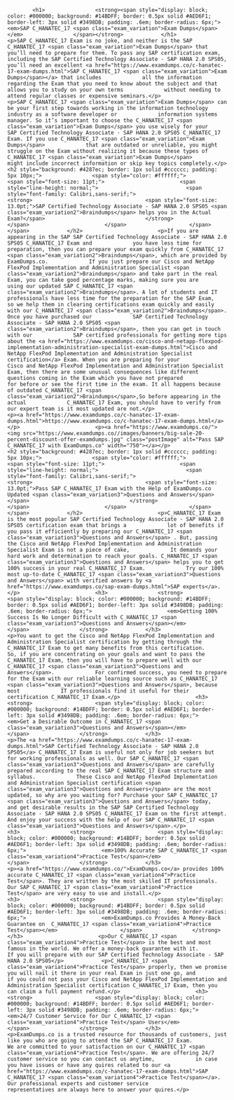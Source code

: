             <h1>                <strong><span style="display: block; color: #000000; background: #14BDFF; border: 0.5px solid #AED6F1; border-left: 3px solid #3498DB; padding: .6em; border-radius: 6px;">                     <em>SAP C_HANATEC_17 <span class="exam_variation">Exam Dumps</span> </em>                </span></strong>            </h1>                        <p>SAP C_HANATEC_17 Exam is no joke, and neither is the SAP C_HANATEC_17 <span class="exam_variation">Exam Dumps</span> that you’ll need to prepare for them. To pass any SAP certification exam,             including the SAP Certified Technology Associate - SAP HANA 2.0 SPS05, you’ll need an excellent <a href="https://www.examdumps.co/c-hanatec-17-exam-dumps.html">SAP C_HANATEC_17 <span class="exam_variation">Exam Dumps</span></a> that includes             all the information regarding the Exam that you need to know about the subject and that allows you to study on your own terms             without needing to attend regular classes or expensive seminars.</p>                        <p>SAP C_HANATEC_17 <span class="exam_variation">Exam Dumps</span> can be your first step towards working in the information technology industry as a software developer or             information systems manager. So it’s important to choose the C_HANATEC_17 <span class="exam_variation">Exam Dumps</span> you use wisely for your             SAP Certified Technology Associate - SAP HANA 2.0 SPS05 C_HANATEC_17 Exam. If you use C_HANATEC_17 <span class="exam_variation">Exam Dumps</span>             that are outdated or unreliable, you might struggle on the Exam without realizing it because these types of C_HANATEC_17 <span class="exam_variation">Exam Dumps</span>             might include incorrect information or skip key topics completely.</p>                        <h2 style="background: #4287ec; border: 1px solid #cccccc; padding: 5px 10px;">                <span style="color: #ffffff;">                    <span style="font-size: 11pt;">                        <span style="line-height: normal;">                            <span style="font-family: Calibri,sans-serif;">                                <strong>                                    <span style="font-size: 13.0pt;">SAP Certified Technology Associate - SAP HANA 2.0 SPS05 <span class="exam_variation2">Braindumps</span> helps you in the Actual Exam?</span>                                </strong>                            </span>                        </span>                    </span>                </span>            </h2>                        <p>If you are appearing in the SAP SAP Certified Technology Associate - SAP HANA 2.0 SPS05 C_HANATEC_17 Exam and             you have less time for preparation, then you can prepare your exam quickly from C_HANATEC_17 <span class="exam_variation2">Braindumps</span>, which are provided by ExamDumps.co.             If you just prepare our Cisco and NetApp FlexPod Implementation and Administration Specialist <span class="exam_variation2">Braindumps</span> and take part in the real Exam, you can take good percentage marks, making sure you are             using our updated SAP C_HANATEC_17 <span class="exam_variation2">Braindumps</span>. A lot of students and IT professionals have less time for the preparation for the SAP Exam,             so we help them in clearing certifications exam quickly and easily with our C_HANATEC_17 <span class="exam_variation2">Braindumps</span>. Once you have purchased our             SAP Certified Technology Associate - SAP HANA 2.0 SPS05 <span class="exam_variation2">Braindumps</span>, then you can get in touch with our             SAP certified professionals for getting more tips about the <a href="https://www.examdumps.co/cisco-and-netapp-flexpod-implementation-administration-specialist-exam-dumps.html">Cisco and NetApp FlexPod Implementation and Administration Specialist certification</a> Exam. When you are preparing for your              Cisco and NetApp FlexPod Implementation and Administration Specialist Exam, then there are some unusual consequences like different questions coming in the Exam which you have not prepared            for before or see the first time in the exam. It all happens because of outdated C_HANATEC_17 <span class="exam_variation2">Braindumps</span>,So before appearing in the actual             C_HANATEC_17 Exam, you should have to verify from our expert team is it most updated are not.</p>                        <p><a href="https://www.examdumps.co/c-hanatec-17-exam-dumps.html">https://www.examdumps.co/c-hanatec-17-exam-dumps.html</a></p>                        <p><a href="https://www.examdumps.co/"><img src="https://www.examdumps.co//images/banners/big-sale-20-percent-discount-offer-examdumps.jpg" class="postImage" alt="Pass SAP C_HANATEC_17 with ExamDumps.co" width="750"></a></p>                            <h2 style="background: #4287ec; border: 1px solid #cccccc; padding: 5px 10px;">                <span style="color: #ffffff;">                    <span style="font-size: 11pt;">                        <span style="line-height: normal;">                            <span style="font-family: Calibri,sans-serif;">                                <strong>                                    <span style="font-size: 13.0pt;">Pass SAP C_HANATEC_17 Exam with the Help of ExamDumps.co Updated <span class="exam_variation3">Questions and Answers</span></span>                                </strong>                            </span>                        </span>                    </span>                </span>            </h2>                        <p>C_HANATEC_17 Exam is the most popular SAP Certified Technology Associate - SAP HANA 2.0 SPS05 certification exam that brings a             lot of benefits if you pass it efficiently by preparing our C_HANATEC_17 <span class="exam_variation3">Questions and Answers</span> . But, passing the Cisco and NetApp FlexPod Implementation and Administration Specialist Exam is not a piece of cake,             It demands your hard work and determination to reach your goals. C_HANATEC_17 <span class="exam_variation3">Questions and Answers</span> helps you to get 100% success in your real C_HANATEC_17 Exam.             Try our 100% most up-to-date C_HANATEC_17 <span class="exam_variation3">Questions and Answers</span> with verified answers by <a href="https://www.examdumps.co/sap-exam-dumps.html">SAP experts</a>.</p>                        <h3>                <strong>                    <span style="display: block; color: #000000; background: #14BDFF; border: 0.5px solid #AED6F1; border-left: 3px solid #3498DB; padding: .6em; border-radius: 6px;">                        <em>Getting 100% Success Is No Longer Difficult with C_HANATEC_17 <span class="exam_variation3">Questions and Answers</span></em>                    </span>                </strong>            </h3>                        <p>You want to get the Cisco and NetApp FlexPod Implementation and Administration Specialist certification by getting through the C_HANATEC_17 Exam to get many benefits from this certification.             So, if you are concentrating on your goals and want to pass the C_HANATEC_17 Exam, then you will have to prepare well with our C_HANATEC_17 <span class="exam_variation3">Questions and Answers</span>.             For confirmed success, you need to prepare for the Exam with our reliable learning source such as C_HANATEC_17 <span class="exam_variation3">Questions and Answers</span>, because most             IT professionals find it useful for their certification C_HANATEC_17 Exam.</p>                        <h3>                <strong>                    <span style="display: block; color: #000000; background: #14BDFF; border: 0.5px solid #AED6F1; border-left: 3px solid #3498DB; padding: .6em; border-radius: 6px;">                        <em>Get a Desirable Outcome in C_HANATEC_17 <span class="exam_variation3">Questions and Answers</span></em>                    </span>                </strong>            </h3>                        <p>The <a href="https://www.examdumps.co/c-hanatec-17-exam-dumps.html">SAP Certified Technology Associate - SAP HANA 2.0 SPS05</a> C_HANATEC_17 Exam is useful not only for job seekers but             for working professionals as well. Our SAP C_HANATEC_17 <span class="exam_variation3">Questions and Answers</span> are carefully prepared according to the real SAP C_HANATEC_17 Exam structure and syllabus.             These Cisco and NetApp FlexPod Implementation and Administration Specialist certification <span class="exam_variation3">Questions and Answers</span> are the most updated, so why are you waiting for? Purchase your SAP C_HANATEC_17 <span class="exam_variation3">Questions and Answers</span> today,             and get desirable results in the SAP SAP Certified Technology Associate - SAP HANA 2.0 SPS05 C_HANATEC_17 Exam on the first attempt.             And enjoy your success with the help of our SAP C_HANATEC_17 <span class="exam_variation3">Questions and Answers</span>.</p>                        <h3>                <strong>                    <span style="display: block; color: #000000; background: #14BDFF; border: 0.5px solid #AED6F1; border-left: 3px solid #3498DB; padding: .6em; border-radius: 6px;">                        <em>100% Accurate SAP C_HANATEC_17 <span class="exam_variation4">Practice Test</span></em>                    </span>                </strong>            </h3>                        <p><a href="https://www.examdumps.co/">ExamDumps.co</a> provides 100% accurate C_HANATEC_17 <span class="exam_variation4">Practice Test</span>. They are written by the most skilled IT professionals.             Our SAP C_HANATEC_17 <span class="exam_variation4">Practice Test</span> are very easy to use and install.</p>                        <h3>                <strong>                    <span style="display: block; color: #000000; background: #14BDFF; border: 0.5px solid #AED6F1; border-left: 3px solid #3498DB; padding: .6em; border-radius: 6px;">                        <em>ExamDumps.co Provides A Money-Back Guarantee on  C_HANATEC_17 <span class="exam_variation4">Practice Test</span></em>                    </span>                </strong>            </h3>                        <p>Our C_HANATEC_17 <span class="exam_variation4">Practice Test</span> is the best and most famous in the world. We offer a money-back guarantee with it.             If you will prepare with our SAP Certified Technology Associate - SAP HANA 2.0 SPS05</p>            <p>C_HANATEC_17 <span class="exam_variation4">Practice Test</span> properly, then we promise you will nail it there in your real Exam in just one go, and             if you could not pass your Cisco and NetApp FlexPod Implementation and Administration Specialist certification C_HANATEC_17 Exam, then you can claim a full payment refund.</p>                        <h3>                <strong>                    <span style="display: block; color: #000000; background: #14BDFF; border: 0.5px solid #AED6F1; border-left: 3px solid #3498DB; padding: .6em; border-radius: 6px;">                        <em>24/7 Customer Service for Our C_HANATEC_17 <span class="exam_variation4">Practice Test</span> Users</em>                    </span>                </strong>            </h3>                        <p>ExamDumps.co is a trusted resource for thousands of customers, just like you who are going to attend the SAP C_HANATEC_17 Exam.             We are committed to your satisfaction on our C_HANATEC_17 <span class="exam_variation4">Practice Test</span>. We are offering 24/7 customer service so you can contact us anytime,             in case you have issues or have any quires related to our <a href="https://www.examdumps.co/c-hanatec-17-exam-dumps.html">SAP C_HANATEC_17 <span class="exam_variation4">Practice Test</span></a>. Our professional experts and customer service             representatives are always here to answer your quires.</p>                    
